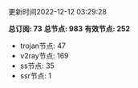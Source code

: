 更新时间2022-12-12 03:29:28

**总订阅: 73**
**总节点: 983**
**有效节点: 252**
- trojan节点: 47
- v2ray节点: 169
- ss节点: 35
- ssr节点: 1
